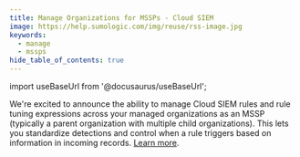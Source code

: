 ```yaml
---
title: Manage Organizations for MSSPs - Cloud SIEM
image: https://help.sumologic.com/img/reuse/rss-image.jpg
keywords:
  - manage
  - mssps
hide_table_of_contents: true    
---
```


import useBaseUrl from '@docusaurus/useBaseUrl';

We're excited to announce the ability to manage Cloud SIEM rules and rule tuning expressions across your managed organizations as an MSSP (typically a parent organization with multiple child organizations). This lets you standardize detections and control when a rule triggers based on information in incoming records. [Learn more](/docs/manage/manage-subscription/create-and-manage-orgs/manage-orgs-for-mssps-csiem-rules).
